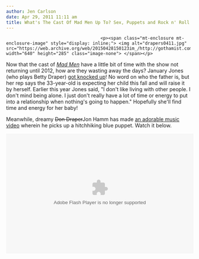 ```yaml
---
author: Jen Carlson
date: Apr 29, 2011 11:11 am
title: What's The Cast Of Mad Men Up To? Sex, Puppets and Rock n' Roll!
---
```


	
										<p><span class="mt-enclosure mt-enclosure-image" style="display: inline;"> <img alt="drapers0411.jpg" src="https://web.archive.org/web/20150428150123im_/http://gothamist.com/attachments/arts_jen/drapers0411.jpg" width="640" height="285" class="image-none"> </span></p>

<p>Now that the cast of <a href="https://web.archive.org/web/20150428150123/http://gothamist.com/tags/madmen"><em>Mad Men</em></a> have a little bit of time with the show not returning until 2012, how are they wasting away the days? January Jones (who plays Betty Draper) <a href="https://web.archive.org/web/20150428150123/http://www.people.com/people/article/0,,20485795,00.html?loc=interstitialskip">got knocked up</a>! No word on who the father is, but her rep says the 33-year-old is expecting her child this fall and will raise it by herself. Earlier this year Jones said, &quot;I don&apos;t like living with other people. I don&apos;t mind being alone. I just don&apos;t really have a lot of time or energy to put into a relationship when nothing&apos;s going to happen.&quot; Hopefully she&apos;ll find time and energy for her baby!</p>

<p>Meanwhile, dreamy <strike>Don Draper</strike>Jon Hamm has made <a href="https://web.archive.org/web/20150428150123/http://www.funnyordie.com/videos/d0112482f5/herman-dune-tell-me-something-i-don-t-know-with-jon-hamm?rel=player">an adorable music video</a> wherein he picks up a hitchhiking blue puppet. Watch it below.</p>

<center><object width="512" height="328" classid="clsid:d27cdb6e-ae6d-11cf-96b8-444553540000" id="ordie_player_d0112482f5"><param name="movie" value="http://player.ordienetworks.com/flash/fodplayer.swf"><param name="flashvars" value="key=d0112482f5"><param name="allowfullscreen" value="true"><param name="allowscriptaccess" value="always"><embed width="512" height="328" flashvars="key=d0112482f5" allowfullscreen="true" allowscriptaccess="always" quality="high" src="https://web.archive.org/web/20150428150123oe_/http://player.ordienetworks.com/flash/fodplayer.swf" name="ordie_player_d0112482f5" type="application/x-shockwave-flash"></object></center>					
										
									
				